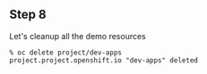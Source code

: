 ## Step 8

Let's cleanup all the demo resources 

```
% oc delete project/dev-apps
project.project.openshift.io "dev-apps" deleted

```